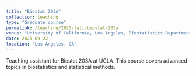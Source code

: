 ```yaml
---
title: "Biostat 203A"
collection: teaching
type: "Graduate course"
permalink: /teaching/2025-fall-biostat-203a
venue: "University of California, Los Angeles, Biostatistics Department"
date: 2025-09-22
location: "Los Angeles, CA"
---
```


Teaching assistant for Biostat 203A at UCLA. This course covers advanced topics in biostatistics and statistical methods.